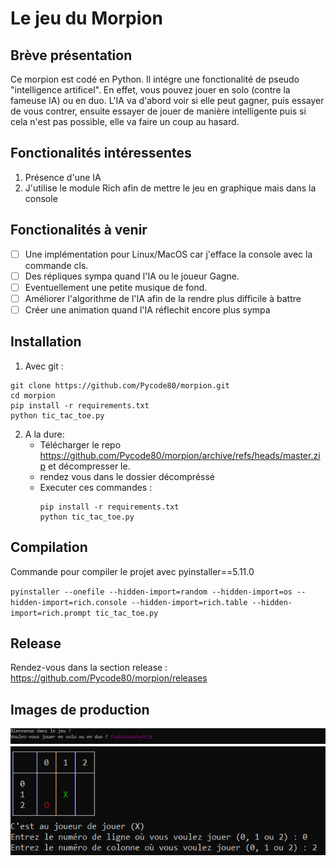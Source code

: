# Le jeu du Morpion
## Brève présentation 
Ce morpion est codé en Python. Il intégre une fonctionalité de pseudo "intelligence artificel". 
En effet, vous pouvez jouer en solo (contre la fameuse IA) ou en duo.
L'IA va d'abord voir si elle peut gagner, puis essayer de vous contrer, ensuite essayer de jouer
de manière intelligente puis si cela n'est pas possible, elle va faire un coup au hasard.

## Fonctionalités intéressentes

1. Présence d'une IA
2. J'utilise le module Rich afin de mettre le jeu en graphique mais dans la console

## Fonctionalités à venir 

- [ ] Une implémentation pour Linux/MacOS car j'efface la console avec la commande cls. <br>
- [ ] Des répliques sympa quand l'IA ou le joueur Gagne.<br>
- [ ] Eventuellement une petite musique de fond.<br>
- [ ] Améliorer l'algorithme de l'IA afin de la rendre plus difficile à battre<br>
- [ ] Créer une animation quand l'IA réflechit encore plus sympa<br>

## Installation

1. Avec git :<br>
```
git clone https://github.com/Pycode80/morpion.git
cd morpion
pip install -r requirements.txt
python tic_tac_toe.py
```

2. A la dure:
    - Télécharger le repo https://github.com/Pycode80/morpion/archive/refs/heads/master.zip et décompresser le.
    - rendez vous dans le dossier décompréssé
    - Executer ces commandes :
        ```
        pip install -r requirements.txt
        python tic_tac_toe.py
        ```

## Compilation

Commande pour compiler le projet avec pyinstaller==5.11.0

`pyinstaller --onefile --hidden-import=random --hidden-import=os --hidden-import=rich.console --hidden-import=rich.table --hidden-import=rich.prompt tic_tac_toe.py`

## Release

Rendez-vous dans la section release : https://github.com/Pycode80/morpion/releases

## Images de production 

![Image1](images/image1.png)
![Image2](images/image2.png)






